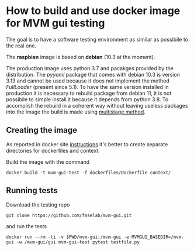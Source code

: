 # How to build and use docker image for MVM gui testing

The goal is to have a software testing environment as similar as possibile to the real one.

The **raspbian** image is based on **debian** \(10.3 at the moment\). 

The production image uses python 3.7 and pacakges provided by the distribution. The *pyyaml* package that comes with debian 10.3 is version 3.13 and cannot be used because it does not implement the method *FullLoader* (present since 5.1). 
To have the same version installed in production it is necessary to rebuild package from debian 11, it is not possibile to simple install it because it depends from python 3.8. To accomplish the rebuild in a coherent way without leaving useless packages into the image the build is made using [multistage method](https://docs.docker.com/develop/develop-images/multistage-build/).

## Creating the image
As reported in docker site [instructions](https://docs.docker.com/develop/develop-images/dockerfile_best-practices/) it's better to create separate directories for dockerfiles and context.

Build the image with the command
```
docker build -t mvm-gui-test -f dockerfiles/Dockerfile context/
```

## Running tests

Download the testing repo 
```
git clone https://github.com/fmselab/mvm-gui.git
```
and run the tests
```
docker run --rm -ti -v $PWD/mvm-gui:/mvm-gui -e MVMGUI_BASEDIR=/mvm-gui -w /mvm-gui/gui mvm-gui-test pytest testfile.py
```

